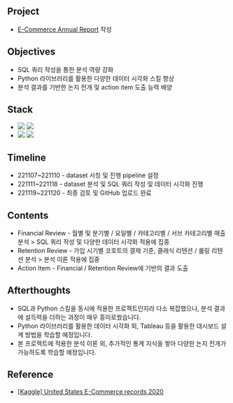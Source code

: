 ####
## Project
- [E-Commerce Annual Report](https://drive.google.com/file/d/1GmOtYKki2Pe_yD2HCl4fknmf26vY-c1R/view?usp=share_link) 작성
####
## Objectives
- SQL 쿼리 작성을 통한 분석 역량 강화
- Python 라이브러리를 활용한 다양한 데이터 시각화 스킬 향상
- 분석 결과를 기반한 논지 전개 및 action item 도출 능력 배양
####
## Stack
-
    <div align="left"><img src="https://img.shields.io/badge/[ MySQL ]-JOIN / GROUP BY / Pivot Table / SubQuery / Window Function-4479A1"/>
    <img src="https://img.shields.io/badge/[ Data Analysis ]-Correlation / Growth Hacking / AARRR / Classic Retention / Rolling Retention-FF6600"/><br>

- 
    <div align="left"><img src="https://img.shields.io/badge/[ Python ]-pandas / matplotlib / seaborn-3776AB"/>
    <img src="https://img.shields.io/badge/[ Data Visualization ]-catplot / histplot / lineplot / heatmap / pie-FF6600"/><br>  

####
## Timeline
- 221107~221110 - dataset 서칭 및 진행 pipeline 설정
- 221111~221118 - dataset 분석 및 SQL 쿼리 작성 및 데이터 시각화 진행
- 221119~221120 - 최종 검토 및 GitHub 업로드 완료
####
## Contents
- Financial Review - 월별 및 분기별 / 요일별 / 카테고리별 / 서브 카테고리별 매출 분석 > SQL 쿼리 작성 및 다양한 데이터 시각화 적용에 집중
- Retention Review - 가입 시기별 코호트의 결제 기준, 클래식 리텐션 / 롤링 리텐션 분석 > 분석 이론 적용에 집중
- Action Item - Financial / Retention Review에 기반의 결과 도출
####
## Afterthoughts
 - SQL과 Python 스킬을 동시에 적용한 프로젝트인지라 다소 복잡했으나, 분석 결과에 설득력을 더하는 과정이 매우 흥미로웠습니다. 
 - Python 라이브러리를 활용한 데이터 시각화 외, Tableau 등을 활용한 대시보드 설계 방법을 학습할 예정입니다.
 - 본 프로젝트에 적용한 분석 이론 외, 추가적인 통계 지식을 쌓아 다양한 논지 전개가 가능하도록 학습할 예정입니다.
####
## Reference
- [[Kaggle] United States E-Commerce records 2020](https://www.kaggle.com/datasets/ammaraahmad/us-ecommerce-record-2020)
####
